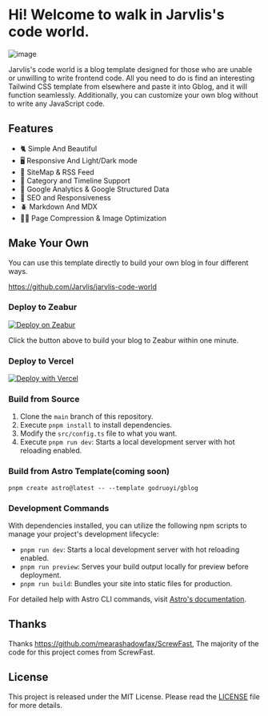 # Hi! Welcome to walk in Jarvlis's code world.

![image](https://github.com/user-attachments/assets/5719259e-ea30-43a4-bff2-6812d5deb529)


Jarvlis's code world is a blog template designed for those who are unable or unwilling to write frontend code. All you need to do is find an interesting Tailwind CSS template from elsewhere and paste it into Gblog, and it will function seamlessly. Additionally, you can customize your own blog without to write any JavaScript code.

## Features

-   🐈 Simple And Beautiful
-   🖥️️ Responsive And Light/Dark mode
-   🐛 SiteMap & RSS Feed
-   🐝 Category and Timeline Support
-   🍋 Google Analytics & Google Structured Data
-   🐜 SEO and Responsiveness
-   🪲 Markdown And MDX
-   🏂🏾 Page Compression & Image Optimization

## Make Your Own

You can use this template directly to build your own blog in four different ways.

https://github.com/Jarvlis/jarvlis-code-world

### Deploy to Zeabur

[![Deploy on Zeabur](https://zeabur.com/button.svg)](https://zeabur.com/templates/6FMSVU)

Click the button above to build your blog to Zeabur within one minute.

### Deploy to Vercel

[![Deploy with Vercel](https://vercel.com/button)](https://vercel.com/new/clone?repository-url=https%3A%2F%2Fgithub.com%2Fgodruoyi%2Fgblog%2Ftree%2Fgblog-template&project-name=gblog&repository-name=my-gblog&demo-title=%E8%BF%9E%E6%B3%A2%E7%9A%84%E9%97%B2%E8%B0%88%E6%9D%82%E9%B1%BC&demo-description=Godruoyi's%20private%20blog&demo-url=https%3A%2F%2Fgodruoyi.com)

### Build from Source

1. Clone the `main` branch of this repository.
2. Execute `pnpm install` to install dependencies.
3. Modify the `src/config.ts` file to what you want.
4. Execute `pnpm run dev`: Starts a local development server with hot reloading enabled.

### Build from Astro Template(coming soon)

```
pnpm create astro@latest -- --template godruoyi/gblog
```

### Development Commands

With dependencies installed, you can utilize the following npm scripts to manage your project's development lifecycle:

-   `pnpm run dev`: Starts a local development server with hot reloading enabled.
-   `pnpm run preview`: Serves your build output locally for preview before deployment.
-   `pnpm run build`: Bundles your site into static files for production.

For detailed help with Astro CLI commands, visit [Astro's documentation](https://docs.astro.build/en/reference/cli-reference/).

## Thanks

Thanks https://github.com/mearashadowfax/ScrewFast, The majority of the code for this project comes from ScrewFast.

## License

This project is released under the MIT License. Please read the [LICENSE](https://github.com/godruoyi/gblog/blob/astro/LICENSE) file for more details.

